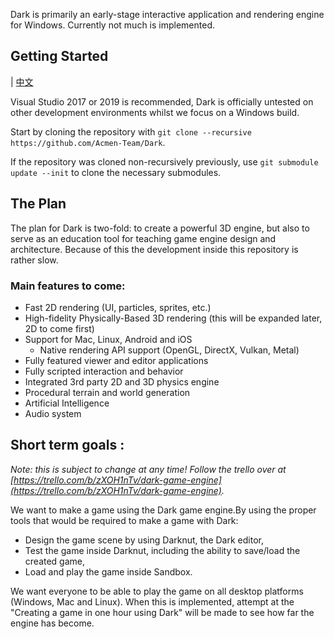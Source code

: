 Dark is primarily an early-stage interactive application and rendering engine for Windows. Currently not much is implemented.

## Getting Started


 | [中文](https://github.com/Acmen-Team/Dark/blob/huangxin/README-CN.md)


Visual Studio 2017 or 2019 is recommended, Dark is officially untested on other development environments whilst we focus on a Windows build.

Start by cloning the repository with `git clone --recursive https://github.com/Acmen-Team/Dark`.

If the repository was cloned non-recursively previously, use `git submodule update --init` to clone the necessary submodules.

## The Plan
The plan for Dark is two-fold: to create a powerful 3D engine, but also to serve as an education tool for teaching game engine design and architecture. Because of this the development inside this repository is rather slow.

### Main features to come:
- Fast 2D rendering (UI, particles, sprites, etc.)
- High-fidelity Physically-Based 3D rendering (this will be expanded later, 2D to come first)
- Support for Mac, Linux, Android and iOS
    - Native rendering API support (OpenGL, DirectX, Vulkan, Metal)
- Fully featured viewer and editor applications
- Fully scripted interaction and behavior
- Integrated 3rd party 2D and 3D physics engine
- Procedural terrain and world generation
- Artificial Intelligence
- Audio system


## Short term goals :
*Note: this is subject to change at any time! Follow the trello over at [https://trello.com/b/zXOH1nTv/dark-game-engine](https://trello.com/b/zXOH1nTv/dark-game-engine).*

We want to make a game using the Dark game engine.By using the proper tools that would be required to make a game with Dark:

- Design the game scene by using Darknut, the Dark editor,
- Test the game inside Darknut, including the ability to save/load the created game,
- Load and play the game inside Sandbox.

We want everyone to be able to play the game on all desktop platforms (Windows, Mac and Linux). When this is implemented, attempt at the "Creating a game in one hour using Dark" will be made to see how far the engine has become.